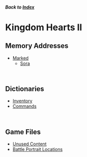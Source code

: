 ##### Back to [Index](../index.md)

# Kingdom Hearts II

## Memory Addresses

* [Marked](mem/marked.md)
	* [Sora](mem/marked_sora.md)

<br/>

## Dictionaries

* [Inventory](dict/inventory.md)
* [Commands](dict/commands.md)

<br/>

## Game Files

* [Unused Content](files/unused.md)
* [Battle Portrait Locations](files/portraits.md)

<br/>
